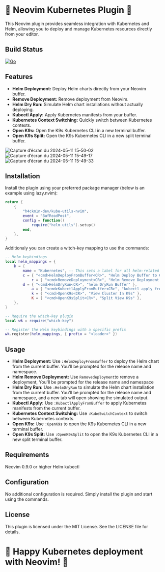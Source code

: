 # 🚀 Neovim Kubernetes Plugin 🚀

This Neovim plugin provides seamless integration with Kubernetes and Helm, allowing you to deploy and manage Kubernetes resources directly from your editor.

## Build Status
[![Go](https://github.com/h4ckm1n-dev/helm-utils-nvim/actions/workflows/lualint.yml/badge.svg)](https://github.com/h4ckm1n-dev/helm-utils-nvim/actions/workflows/lualint.yml)

## Features
- **Helm Deployment:** Deploy Helm charts directly from your Neovim buffer.
- **Remove Deployment:** Remove deployment from Neovim.
- **Helm Dry Run:** Simulate Helm chart installations without actually deploying.
- **Kubectl Apply:** Apply Kubernetes manifests from your buffer.
- **Kubernetes Context Switching:** Quickly switch between Kubernetes contexts.
- **Open K9s:** Open the K9s Kubernetes CLI in a new terminal buffer.
- **Open K9s Split:** Open the K9s Kubernetes CLI in a new split terminal buffer.

![Capture d’écran du 2024-05-11 15-50-02](https://github.com/h4ckm1n-dev/kube-utils-nvim/assets/97511408/c00eaf8c-f28b-444d-b62f-118b3ae0b354)
![Capture d’écran du 2024-05-11 15-49-17](https://github.com/h4ckm1n-dev/kube-utils-nvim/assets/97511408/79b0b267-45d4-4afb-84e7-3ba45caedd9b)
![Capture d’écran du 2024-05-11 15-49-33](https://github.com/h4ckm1n-dev/kube-utils-nvim/assets/97511408/9c6829fd-c79d-4a0e-9f3c-7fa60ec6a516)

## Installation
Install the plugin using your preferred package manager (below is an example using lazy.nvim):
```lua
return {
    {
        "h4ckm1n-dev/kube-utils-nvim",
        event = "BufReadPost",
        config = function()
            require("helm_utils").setup()
        end,
    },
}
```
Additionaly you can create a witch-key mapping to use the commands:
```lua
-- Helm keybindings
local helm_mappings = {
	k = {
		name = "Kubernetes", -- This sets a label for all helm-related keybindings
		c = { "<cmd>HelmDeployFromBuffer<CR>", "Helm Deploy Buffer to Context" },
    		r = { "<cmd>RemoveDeployment<CR>", "Helm Remove Deployment From Buffer" },
		d = { "<cmd>HelmDryRun<CR>", "helm DryRun Buffer" },
    		a = { "<cmd>KubectlApplyFromBuffer<CR>", "kubectl apply from buffer" },
    		k = { "<cmd>OpenK9s<CR>", "View Cluster In K9s" },
    		K = { "<cmd>OpenK9sSplit<CR>", "Split View K9s" }, 
	},
}

-- Require the which-key plugin
local wk = require("which-key")

-- Register the Helm keybindings with a specific prefix
wk.register(helm_mappings, { prefix = "<leader>" })
```

## Usage
- **Helm Deployment:** Use `:HelmDeployFromBuffer` to deploy the Helm chart from the current buffer. You'll be prompted for the release name and namespace.
- **Helm Remove Deployment:** Use `Removedeployment`to remove a deployment, You'll be prompted for the release name and namespace
- **Helm Dry Run:** Use `:HelmDryRun` to simulate the Helm chart installation from the current buffer. You'll be prompted for the release name and namespace, and a new tab will open showing the simulated output.
- **Kubectl Apply:** Use `:KubectlApplyFromBuffer` to apply Kubernetes manifests from the current buffer.
- **Kubernetes Context Switching:** Use `:KubeSwitchContext` to switch between Kubernetes contexts.
- **Open K9s:** Use `:OpenK9s` to open the K9s Kubernetes CLI in a new terminal buffer.
- **Open K9s Split:** Use `:OpenK9sSplit` to open the K9s Kubernetes CLI in a new split terminal buffer.

## Requirements
Neovim 0.9.0 or higher
Helm
kubectl

## Configuration
No additional configuration is required. Simply install the plugin and start using the commands.

## License
This plugin is licensed under the MIT License. See the LICENSE file for details.

# 🎉 Happy Kubernetes deployment with Neovim! 🎉
